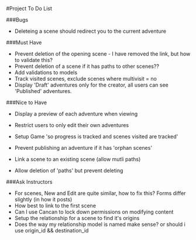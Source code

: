 #Project To Do List

###Bugs

* Deleteing a scene should redirect you to the current adventure

###Must Have

* Prevent deletion of the opening scene - I have removed the link, but how to validate this?
* Prevent deletion of a scene if it has paths to other scenes??
* Add validations to models
* Track visited scenes, exclude scenes where multivisit = no
* Display 'Draft' adventures only for the creator, all users can see 'Published' adventures.

###Nice to Have

* Display a preview of each adventure when viewing
* Restrict users to only edit their own adventures
* Setup Game 'so progress is tracked and scenes visited are tracked'
* Prevent publishing an adventure if it has 'orphan scenes'

* Link a scene to an existing scene (allow mutli paths)
* Allow deletion of 'paths' but prevent deleting

###Ask Instructors

* For scenes, New and Edit are quite similar, how to fix this? Forms differ slightly (in how it posts)
* How best to link to the first scene
* Can I use Cancan to lock down permissions on modifying content
* Setup the relationship for a scene to find it's origins
* Does the way my relationship model is named make sense? or should i use origin_id && destination_id